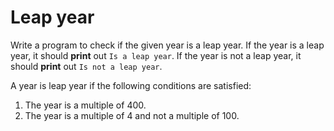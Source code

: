# Leap year

Write a program to check if the given year is a leap year.
If the year is a leap year, it should **print** out `Is a leap year`.
If the year is not a leap year, it should **print** out `Is not a leap year`.

A year is leap year if the following conditions are satisfied:
1. The year is a multiple of 400.
2. The year is a multiple of 4 and not a multiple of 100.
